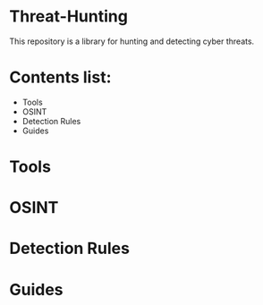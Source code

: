 # Threat-Hunting
This repository is a library for hunting and detecting cyber threats.

# Contents list: 
- Tools
- OSINT
- Detection Rules
- Guides

# Tools

# OSINT

# Detection Rules

# Guides

